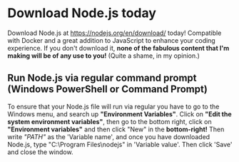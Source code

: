 # Download Node.js today

Download Node.js at <https://nodejs.org/en/download/> today! Compatible with Docker and a great addition to JavaScript to enhance your coding experience. If you don't download it, **none of the fabulous content that I'm making will be of any use to you!** (Quite a shame, in my opinion.)

## Run Node.js via regular command prompt (Windows PowerShell or Command Prompt)

To ensure that your Node.js file will run via regular you have to go to the Windows menu, and search up **"Environment Variables"**.
Click on **"Edit the system environment variables"**, then go to the bottom right, click on **"Environment variables"** and then click "New" in the **bottom-right!**
Then write *"PATH"* as the 'Variable name', and once you have downloaded Node.js, type "C:\Program Files\nodejs" in 'Variable value'. Then click 'Save' and close the window.
